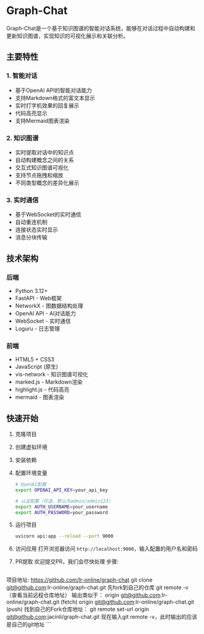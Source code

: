 # Graph-Chat

Graph-Chat是一个基于知识图谱的智能对话系统，能够在对话过程中自动构建和更新知识图谱，实现知识的可视化展示和关联分析。

## 主要特性

### 1. 智能对话
- 基于OpenAI API的智能对话能力
- 支持Markdown格式的富文本显示
- 实时打字机效果的回复展示
- 代码高亮显示
- 支持Mermaid图表渲染

### 2. 知识图谱
- 实时提取对话中的知识点
- 自动构建概念之间的关系
- 交互式知识图谱可视化
- 支持节点拖拽和缩放
- 不同类型概念的差异化展示

### 3. 实时通信
- 基于WebSocket的实时通信
- 自动重连机制
- 连接状态实时显示
- 消息分块传输

## 技术架构

### 后端
- Python 3.12+
- FastAPI - Web框架
- NetworkX - 图数据结构处理
- OpenAI API - AI对话能力
- WebSocket - 实时通信
- Loguru - 日志管理

### 前端
- HTML5 + CSS3
- JavaScript (原生)
- vis-network - 知识图谱可视化
- marked.js - Markdown渲染
- highlight.js - 代码高亮
- mermaid - 图表渲染

## 快速开始

1. 克隆项目
2. 创建虚拟环境
3. 安装依赖
4. 配置环境变量

    ```bash
    # OpenAI配置
    export OPENAI_API_KEY=your_api_key
    
    # 认证配置（可选，默认为admin/admin123）
    export AUTH_USERNAME=your_username
    export AUTH_PASSWORD=your_password
    ```

5. 运行项目

    ```bash
    uvicorn api:app --reload --port 9000
    ```

6. 访问应用
    打开浏览器访问 `http://localhost:9000`，输入配置的用户名和密码

7. PR提取
    欢迎提交PR，我们会尽快处理
    步骤:
    ```bash
项目地址: https://github.com/lr-online/graph-chat
git clone git@github.com:lr-online/graph-chat.git
先fork到自己的仓库
git remote -v （查看当前远程仓库地址）
输出类似于：
origin  git@github.com:lr-online/graph-chat.git (fetch)
origin  git@github.com:lr-online/graph-chat.git (push)
找到自己的Fork仓库地址：
git remote set-url origin git@github.com:jacinli/graph-chat.git
现在输入git remote -v，此时输出的应该是自己的git地址
    ```